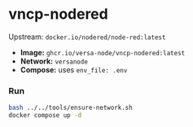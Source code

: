 # vncp-nodered

Upstream: `docker.io/nodered/node-red:latest`

- **Image:** `ghcr.io/versa-node/vncp-nodered:latest`
- **Network:** `versanode`
- **Compose:** uses `env_file: .env`

### Run
```bash
bash ../../tools/ensure-network.sh
docker compose up -d
```


